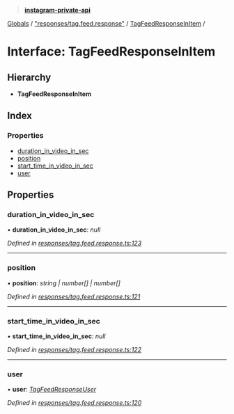 > **[instagram-private-api](../README.md)**

[Globals](../globals.md) / ["responses/tag.feed.response"](../modules/_responses_tag_feed_response_.md) / [TagFeedResponseInItem](_responses_tag_feed_response_.tagfeedresponseinitem.md) /

# Interface: TagFeedResponseInItem

## Hierarchy

* **TagFeedResponseInItem**

## Index

### Properties

* [duration_in_video_in_sec](_responses_tag_feed_response_.tagfeedresponseinitem.md#duration_in_video_in_sec)
* [position](_responses_tag_feed_response_.tagfeedresponseinitem.md#position)
* [start_time_in_video_in_sec](_responses_tag_feed_response_.tagfeedresponseinitem.md#start_time_in_video_in_sec)
* [user](_responses_tag_feed_response_.tagfeedresponseinitem.md#user)

## Properties

###  duration_in_video_in_sec

• **duration_in_video_in_sec**: *null*

*Defined in [responses/tag.feed.response.ts:123](https://github.com/Nerixyz/instagram-private-api/blob/e5037ee/src/responses/tag.feed.response.ts#L123)*

___

###  position

• **position**: *string | number[] | number[]*

*Defined in [responses/tag.feed.response.ts:121](https://github.com/Nerixyz/instagram-private-api/blob/e5037ee/src/responses/tag.feed.response.ts#L121)*

___

###  start_time_in_video_in_sec

• **start_time_in_video_in_sec**: *null*

*Defined in [responses/tag.feed.response.ts:122](https://github.com/Nerixyz/instagram-private-api/blob/e5037ee/src/responses/tag.feed.response.ts#L122)*

___

###  user

• **user**: *[TagFeedResponseUser](_responses_tag_feed_response_.tagfeedresponseuser.md)*

*Defined in [responses/tag.feed.response.ts:120](https://github.com/Nerixyz/instagram-private-api/blob/e5037ee/src/responses/tag.feed.response.ts#L120)*